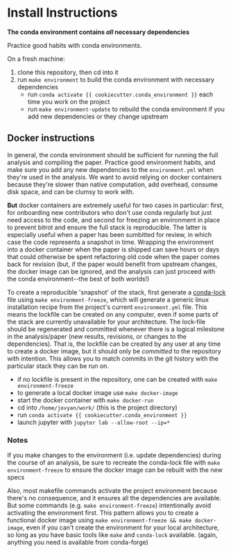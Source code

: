 # Install Instructions

**The conda environment contains _all_ necessary dependencies**

Practice good habits with conda environments. 

On a fresh machine:

1. clone this repository, then cd into it
2. run `make environment` to build the conda environment with necessary dependencies
   - run `conda activate {{ cookiecutter.conda_environment }}` each time you work on the project
   - run `make environment-update` to rebuild the conda environment if you add new dependencies or they change upstream

## Docker instructions

In general, the conda environment should be sufficient for running the full analysis and compiling
the paper. Practice good environment habits, and make sure you add any new dependencies to the
`environment.yml` when they're used in the analysis. We want to avoid relying on docker containers
because they're slower than native computation, add overhead, consume disk space, and can be clumsy
to work with.

**But** docker containers are extremely useful for two cases in particular: first, for onboarding new
contributors who don't use conda regularly but just need access to the code, and second for freezing
an environment in place to prevent bitrot and ensure the full stack is reproducible. The latter is
especially useful when a paper has been sumbitted for review, in which case the code represents a
snapshot in time. Wrapping the environment into a docker container when the paper is shipped can
save hours or days that could otherwise be spent refactoring old code when the paper comes back for
revision (but, if the paper would benefit from upstream changes, the docker image can be ignored, and
the analysis can just proceed with the conda environment--the best of both worlds!)

To create a reproducible 'snapshot' of the stack, first generate a
[conda-lock](https://github.com/conda-incubator/conda-lock) file using `make environment-freeze`,
which will generate a generic linux installation recipe from the project's current `environment.yml`
file. This means the lockfile can be created on any computer, even if some parts of the stack are
currently unavailable for your architecture. The lock-file should be regenerated and committed
whenever there is a logical milestone in the analysis/paper (new results, revisions, or changes to
the dependencies). That is, the lockfile can be created by any user at any time to create a docker
image, but it should only be *committed* to the repository with intention. This allows you to match
commits in the git history with the particular stack they can be run on.

- if no lockfile is present in the repository, one can be created with `make environment-freeze`
- to generate a local docker image use `make docker-image`
- start the docker container with `make docker-run`
- cd into `/home/jovyan/work/` (this is the project directory)
- run `conda activate {{ cookiecutter.conda_environment }}`
- launch jupyter with `jupyter lab --allow-root --ip=*`

### Notes

If you make changes to the environment (i.e. update dependencies) during the course of an analysis,
be sure to recreate the conda-lock file with `make environment-freeze` to ensure the docker image
can be rebuilt with the new specs

Also, most makefile commands activate the project environment because there's no consequence, and it
ensures all the dependencies are available. But some commands (e.g. `make environment-freeze`)
intentionally avoid activating the environment first. This pattern allows you to create a functional
docker image using `make environment-freeze && make docker-image`, even if you can't create the
environment for your local architecture, so long as you have basic tools like `make` and
`conda-lock` available. (again, anything you need is available from conda-forge)
